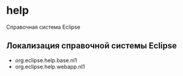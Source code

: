 # help
Справочная система Eclipse

## Локализация справочной системы Eclipse

* org.eclipse.help.base.nl1
* org.eclipse.help.webapp.nl1


